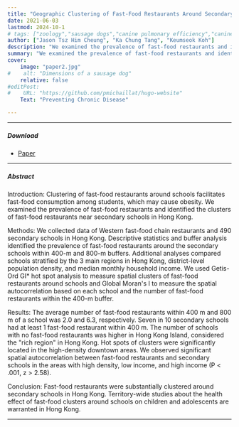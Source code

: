 ```yaml
---
title: "Geographic Clustering of Fast-Food Restaurants Around Secondary Schools in Hong Kong" 
date: 2021-06-03
lastmod: 2024-10-1
# tags: ["zoology","sausage dogs","canine pulmonary efficiency","canine science","experimental zoology"]
author: ["Jason Tsz Him Cheung", "Ka Chung Tang", "Keumseok Koh"]
description: "We examined the prevalence of fast-food restaurants and identified the clusters of fast-food restaurants near secondary schools in Hong Kong." 
summary: "We examined the prevalence of fast-food restaurants and identified the clusters of fast-food restaurants near secondary schools in Hong Kong." 
cover:
    image: "paper2.jpg"
#    alt: "Dimensions of a sausage dog"
    relative: false
#editPost:
#    URL: "https://github.com/pmichaillat/hugo-website"
    Text: "Preventing Chronic Disease"

---
```


---

##### Download

+ [Paper](paper2.pdf)
<!-- + [Online appendix](appendix2.pdf)
+ [Code and data](https://github.com/pmichaillat/wunk) -->

---

##### Abstract

Introduction: Clustering of fast-food restaurants around schools facilitates fast-food consumption among students, which may cause obesity. We examined the prevalence of fast-food restaurants and identified the clusters of fast-food restaurants near secondary schools in Hong Kong.

Methods: We collected data of Western fast-food chain restaurants and 490 secondary schools in Hong Kong. Descriptive statistics and buffer analysis identified the prevalence of fast-food restaurants around the secondary schools within 400-m and 800-m buffers. Additional analyses compared schools stratified by the 3 main regions in Hong Kong, district-level population density, and median monthly household income. We used Getis-Ord GI* hot spot analysis to measure spatial clusters of fast-food restaurants around schools and Global Moran's I to measure the spatial autocorrelation based on each school and the number of fast-food restaurants within the 400-m buffer.

Results: The average number of fast-food restaurants within 400 m and 800 m of a school was 2.0 and 6.3, respectively. Seven in 10 secondary schools had at least 1 fast-food restaurant within 400 m. The number of schools with no fast-food restaurants was higher in Hong Kong Island, considered the "rich region" in Hong Kong. Hot spots of clusters were significantly located in the high-density downtown areas. We observed significant spatial autocorrelation between fast-food restaurants and secondary schools in the areas with high density, low income, and high income (P < .001, z > 2.58).

Conclusion: Fast-food restaurants were substantially clustered around secondary schools in Hong Kong. Territory-wide studies about the health effect of fast-food clusters around schools on children and adolescents are warranted in Hong Kong.

---

<!--
##### Figure 2: Dimensions of a sausage dog

![](paper2.png)

---

##### Citation

Prinzel, Florianus, and Moritz-Maria von Igelfeld. 2004. "The Finer Points of Sausage Dogs." *Journal of Canine Science* 43 (2): 89–109. http://www.alexandermccallsmith.com/book/the-finer-points-of-sausage-dogs.

```BibTeX
@article{PI04,
author = {Florianus Prinzel and Moritz-Maria von Igelfeld},
year = {2004},
title ={The Finer Points of Sausage Dogs},
journal = {Journal of Canine Science},
volume = {43},
number = {2},
pages = {89--109},
url = {http://www.alexandermccallsmith.com/book/the-finer-points-of-sausage-dogs}}
```

---

##### Related material

+ [Presentation slides](presentation2.pdf)
+ [Wikipedia entry](https://en.wikipedia.org/wiki/The_Finer_Points_of_Sausage_Dogs)

-->